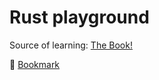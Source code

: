 # Rust playground

Source of learning: [The Book!](https://doc.rust-lang.org/book/)

🔖 [Bookmark](https://doc.rust-lang.org/book/ch01-00-getting-started.html)